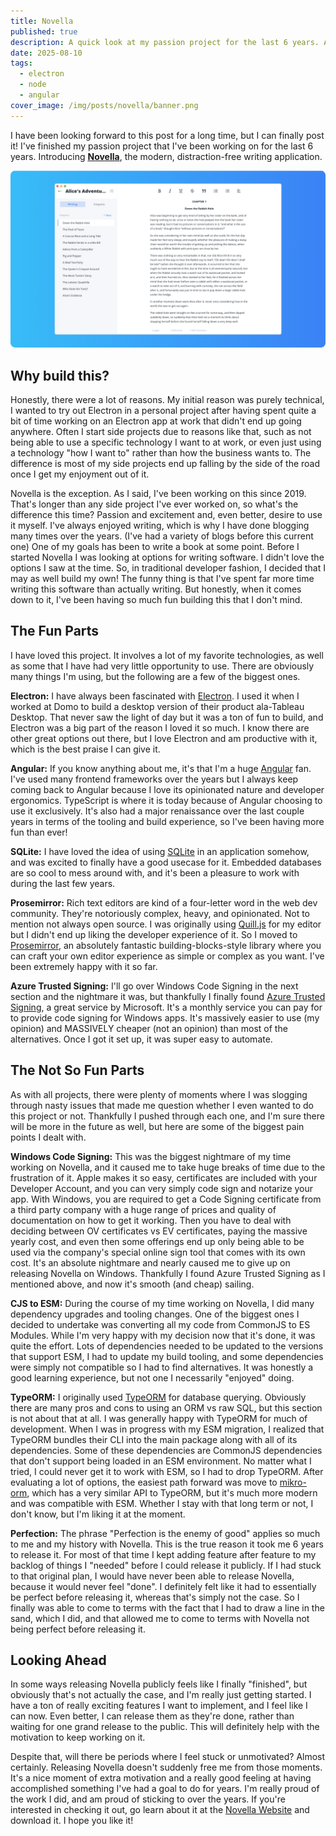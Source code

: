 ```yaml
---
title: Novella
published: true
description: A quick look at my passion project for the last 6 years. A retrospective of my learnings. The good and the bad.
date: 2025-08-10
tags:
  - electron
  - node
  - angular
cover_image: /img/posts/novella/banner.png
---
```


I have been looking forward to this post for a long time, but I can finally post it! I've finished my passion project that I've been working on for the last 6 years. Introducing [**Novella**](https://novella.app), the modern, distraction-free writing application.

![Novella](/img/posts/novella/novella.png)

## Why build this?

Honestly, there were a lot of reasons. My initial reason was purely technical, I wanted to try out Electron in a personal project after having spent quite a bit of time working on an Electron app at work that didn't end up going anywhere. Often I start side projects due to reasons like that, such as not being able to use a specific technology I want to at work, or even just using a technology "how I want to" rather than how the business wants to. The difference is most of my side projects end up falling by the side of the road once I get my enjoyment out of it.

Novella is the exception. As I said, I've been working on this since 2019. That's longer than any side project I've ever worked on, so what's the difference this time? Passion and excitement and, even better, desire to use it myself. I've always enjoyed writing, which is why I have done blogging many times over the years. (I've had a variety of blogs before this current one) One of my goals has been to write a book at some point. Before I started Novella I was looking at options for writing software. I didn't love the options I saw at the time. So, in traditional developer fashion, I decided that I may as well build my own! The funny thing is that I've spent far more time writing this software than actually writing. But honestly, when it comes down to it, I've been having so much fun building this that I don't mind.

## The Fun Parts

I have loved this project. It involves a lot of my favorite technologies, as well as some that I have had very little opportunity to use. There are obviously many things I'm using, but the following are a few of the biggest ones.

**Electron:** I have always been fascinated with [Electron](https://www.electronjs.org/). I used it when I worked at Domo to build a desktop version of their product ala-Tableau Desktop. That never saw the light of day but it was a ton of fun to build, and Electron was a big part of the reason I loved it so much. I know there are other great options out there, but I love Electron and am productive with it, which is the best praise I can give it.

**Angular:** If you know anything about me, it's that I'm a huge [Angular](https://angular.dev/) fan. I've used many frontend frameworks over the years but I always keep coming back to Angular because I love its opinionated nature and developer ergonomics. TypeScript is where it is today because of Angular choosing to use it exclusively. It's also had a major renaissance over the last couple years in terms of the tooling and build experience, so I've been having more fun than ever!

**SQLite:** I have loved the idea of using [SQLite](https://sqlite.org/) in an application somehow, and was excited to finally have a good usecase for it. Embedded databases are so cool to mess around with, and it's been a pleasure to work with during the last few years.

**Prosemirror:** Rich text editors are kind of a four-letter word in the web dev community. They're notoriously complex, heavy, and opinionated. Not to mention not always open source. I was originally using [Quill.js](https://quilljs.com/) for my editor but I didn't end up liking the developer experience of it. So I moved to [Prosemirror](https://prosemirror.net/), an absolutely fantastic building-blocks-style library where you can craft your own editor experience as simple or complex as you want. I've been extremely happy with it so far.

**Azure Trusted Signing:** I'll go over Windows Code Signing in the next section and the nightmare it was, but thankfully I finally found [Azure Trusted Signing](https://azure.microsoft.com/en-us/products/trusted-signing), a great service by Microsoft. It's a monthly service you can pay for to provide code signing for Windows apps. It's massively easier to use (my opinion) and MASSIVELY cheaper (not an opinion) than most of the alternatives. Once I got it set up, it was super easy to automate.

## The Not So Fun Parts

As with all projects, there were plenty of moments where I was slogging through nasty issues that made me question whether I even wanted to do this project or not. Thankfully I pushed through each one, and I'm sure there will be more in the future as well, but here are some of the biggest pain points I dealt with.

**Windows Code Signing:** This was the biggest nightmare of my time working on Novella, and it caused me to take huge breaks of time due to the frustration of it. Apple makes it so easy, certificates are included with your Developer Account, and you can very simply code sign and notarize your app. With Windows, you are required to get a Code Signing certificate from a third party company with a huge range of prices and quality of documentation on how to get it working. Then you have to deal with deciding between OV certificates vs EV certificates, paying the massive yearly cost, and even then some offerings end up only being able to be used via the company's special online sign tool that comes with its own cost. It's an absolute nightmare and nearly caused me to give up on releasing Novella on Windows. Thankfully I found Azure Trusted Signing as I mentioned above, and now it's smooth (and cheap) sailing.

**CJS to ESM:** During the course of my time working on Novella, I did many dependency upgrades and tooling changes. One of the biggest ones I decided to undertake was converting all my code from CommonJS to ES Modules. While I'm very happy with my decision now that it's done, it was quite the effort. Lots of dependencies needed to be updated to the versions that support ESM, I had to update my build tooling, and some dependencies were simply not compatible so I had to find alternatives. It was honestly a good learning experience, but not one I necessarily "enjoyed" doing.

**TypeORM:** I originally used [TypeORM](https://typeorm.io/) for database querying. Obviously there are many pros and cons to using an ORM vs raw SQL, but this section is not about that at all. I was generally happy with TypeORM for much of development. When I was in progress with my ESM migration, I realized that TypeORM bundles their CLI into the main package along with all of its dependencies. Some of these dependencies are CommonJS dependencies that don't support being loaded in an ESM environment. No matter what I tried, I could never get it to work with ESM, so I had to drop TypeORM. After evaluating a lot of options, the easiest path forward was move to [mikro-orm](https://mikro-orm.io/), which has a very similar API to TypeORM, but it's much more modern and was compatible with ESM. Whether I stay with that long term or not, I don't know, but I'm liking it at the moment.

**Perfection:** The phrase "Perfection is the enemy of good" applies so much to me and my history with Novella. This is the true reason it took me 6 years to release it. For most of that time I kept adding feature after feature to my backlog of things I "needed" before I could release it publicly. If I had stuck to that original plan, I would have never been able to release Novella, because it would never feel "done". I definitely felt like it had to essentially be perfect before releasing it, whereas that's simply not the case. So I finally was able to come to terms with the fact that I had to draw a line in the sand, which I did, and that allowed me to come to terms with Novella not being perfect before releasing it.

## Looking Ahead

In some ways releasing Novella publicly feels like I finally "finished", but obviously that's not actually the case, and I'm really just getting started. I have a ton of really exciting features I want to implement, and I feel like I can now. Even better, I can release them as they're done, rather than waiting for one grand release to the public. This will definitely help with the motivation to keep working on it.

Despite that, will there be periods where I feel stuck or unmotivated? Almost certainly. Releasing Novella doesn't suddenly free me from those moments. It's a nice moment of extra motivation and a really good feeling at having accomplished something I've had a goal to do for years. I'm really proud of the work I did, and am proud of sticking to over the years. If you're interested in checking it out, go learn about it at the [Novella Website](https://novella.app) and download it. I hope you like it!
